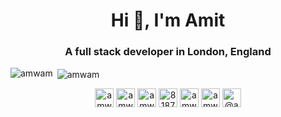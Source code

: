 <h1 align="center">Hi 👋, I'm Amit</h1>
<h3 align="center">A full stack developer in London, England</h3>

<p align="left"><img align="left" src="https://github-readme-stats.vercel.app/api/top-langs/?username=amwam&layout=compact&hide=html" alt="amwam" /></p>

<p>&nbsp;<img align="center" src="https://github-readme-stats.vercel.app/api?username=amwam&show_icons=true" alt="amwam" /></p>

<p align="center">
<a href="https://codepen.io/amwam" target="blank"><img align="center" src="https://cdn.jsdelivr.net/npm/simple-icons@3.0.1/icons/codepen.svg" alt="amwam" height="30" width="30" /></a>
<a href="https://twitter.com/amwam" target="blank"><img align="center" src="https://cdn.jsdelivr.net/npm/simple-icons@3.0.1/icons/twitter.svg" alt="amwam" height="30" width="30" /></a>
<a href="https://linkedin.com/in/amwam" target="blank"><img align="center" src="https://cdn.jsdelivr.net/npm/simple-icons@3.0.1/icons/linkedin.svg" alt="amwam" height="30" width="30" /></a>
<a href="https://stackoverflow.com/users/818739" target="blank"><img align="center" src="https://cdn.jsdelivr.net/npm/simple-icons@3.0.1/icons/stackoverflow.svg" alt="818739" height="30" width="30" /></a>
<a href="https://codesandbox.com/amwam" target="blank"><img align="center" src="https://cdn.jsdelivr.net/npm/simple-icons@3.0.1/icons/codesandbox.svg" alt="amwam" height="30" width="30" /></a>
<a href="https://instagram.com/amwamamit" target="blank"><img align="center" src="https://cdn.jsdelivr.net/npm/simple-icons@3.0.1/icons/instagram.svg" alt="amwamamit" height="30" width="30" /></a>
<a href="https://medium.com/@amwam" target="blank"><img align="center" src="https://cdn.jsdelivr.net/npm/simple-icons@3.0.1/icons/medium.svg" alt="@amwam" height="30" width="30" /></a>
</p>
